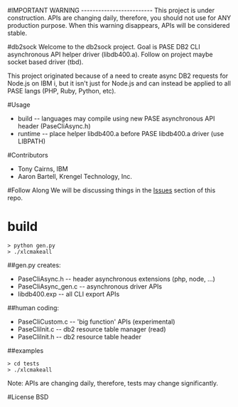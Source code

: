 #IMPORTANT WARNING -------------------------
This project is under construction. APIs are changing daily, therefore, you should not use for ANY production purpose. When this warning disappears, APIs will be considered stable.


#db2sock
Welcome to the db2sock project.  Goal is PASE DB2 CLI asynchronous API helper driver (libdb400.a). Follow on project maybe socket based driver (tbd).

This project originated because of a need to create async DB2 requests for Node.js on IBM i, but it isn't just for Node.js and can instead be applied to all PASE langs (PHP, Ruby, Python, etc).

#Usage
- build   -- languages may compile using new PASE asynchronous API header (PaseCliAsync.h) 
- runtime -- place helper libdb400.a before PASE libdb400.a driver (use LIBPATH) 

#Contributors
- Tony Cairns, IBM
- Aaron Bartell, Krengel Technology, Inc.

#Follow Along
We will be discussing things in the [Issues](http://bit.ly/db2sock-issues) section of this repo.  

# build
```
> python gen.py
> ./xlcmakeall
```

##gen.py creates: 
- PaseCliAsync.h      -- header asynchronous extensions (php, node, ...)
- PaseCliAsync_gen.c  -- asynchronous driver APIs
- libdb400.exp        -- all CLI export APIs

##human coding:
- PaseCliCustom.c      -- 'big function' APIs (experimental)
- PaseCliInit.c        -- db2 resource table manager (read)
- PaseCliInit.h        -- db2 resource table header

##examples
```
> cd tests
> ./xlcmakeall
```
Note: APIs are changing daily, therefore, tests may change significantly.


#License
BSD

